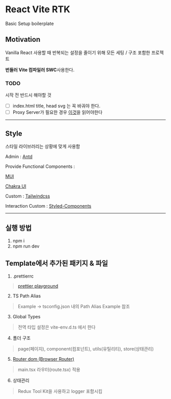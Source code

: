 # React Vite RTK

Basic Setup boilerplate

## Motivation

Vanilla React 사용할 때 반복되는 설정을 줄이기 위해 모든 세팅 / 구조 포함한 프로젝트

**번들러 Vite 컴파일러 SWC**사용한다.

### TODO

시작 전 반드시 해야할 것

- [ ] index.html title, head svg 는 꼭 바궈야 한다.
- [ ] Proxy Server가 필요한 경우 [이것](https://ko.vitejs.dev/config/server-options.html#server-proxy)을 읽어야한다

<hr/>

## Style

스타일 라이브러리는 상황에 맞게 사용함

Admin : [Antd](https://ant.design/)

Provide Functional Components :

[MUI](https://mui.com/material-ui/getting-started/installation/)

[Chakra UI](https://chakra-ui.com/getting-started)

Custom : [Tailwindcss](https://tailwindcss.com/docs/installation)

Interaction Custom : [Styled-Components](https://styled-components.com/)

<hr/>

## 실행 방법

1. npm i
2. npm run dev

## Template에서 추가된 패키지 & 파일

1. .prettierrc

>    [prettier playground](https://prettier.io/playground/)

2. TS Path Alias

>    Example -> tsconfig.json 내의 Path Alias Example 참조

3. Global Types

>    전역 타입 설정은 vite-env.d.ts 에서 한다

4. 폴더 구조

>    page(페이지), component(컴포넌트), utils(유틸리티), store(상태관리)

5. [Router dom (Browser Router)](https://reactrouter.com/en/main/routers/create-browser-router)

>    main.tsx 라우터(route.tsx) 적용

6. 상태관리

>    Redux Tool Kit을 사용하고 logger 포함시킴
